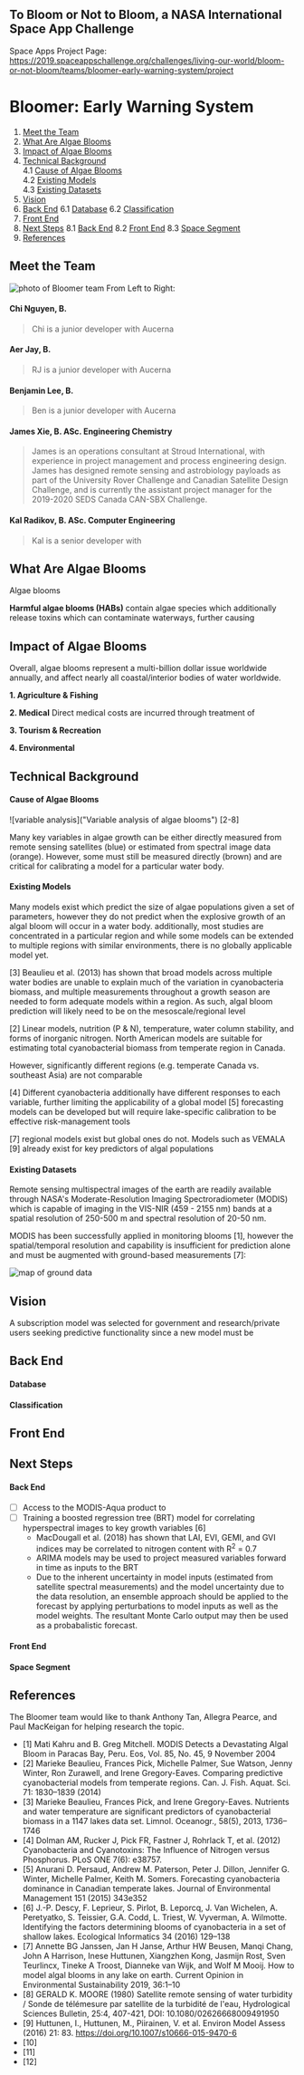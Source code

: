 ## To Bloom or Not to Bloom, a NASA International Space App Challenge
Space Apps Project Page:
https://2019.spaceappschallenge.org/challenges/living-our-world/bloom-or-not-bloom/teams/bloomer-early-warning-system/project

# Bloomer: Early Warning System
  1. [Meet the Team](#meet-the-team)
  2. [What Are Algae Blooms](#what-are-algae-blooms)
  3. [Impact of Algae Blooms](#impact-of-algae-blooms)
  4. [Technical Background](#technical-background)\
    4.1 [Cause of Algae Blooms](#cause-of-algae-blooms)\
    4.2 [Existing Models](#existing-models)\
    4.3 [Existing Datasets](#existing-datasets)
  5. [Vision](#Vision)
  6. [Back End](#back-end)
    6.1 [Database](#database)
    6.2 [Classification](#classification)
  7. [Front End](#front-end)
  8. [Next Steps](#next-steps)
    8.1 [Back End](#back-end)
    8.2 [Front End](#front-end)
    8.3 [Space Segment](#space-segment)
  9. [References](#references)

## Meet the Team
![photo of Bloomer team](https://github.com/aerjay/algal-blooms/blob/master/media_photos/74575087_2493828480873329_4569868799494324224_n.jpg "Team Photo")
From Left to Right:
#### Chi Nguyen, B.
>Chi is a junior developer with Aucerna
#### Aer Jay, B.
> RJ is a junior developer with Aucerna
#### Benjamin Lee, B.
> Ben is a junior developer with Aucerna
#### James Xie, B. ASc. Engineering Chemistry
> James is an operations consultant at Stroud International, with experience in project management and process engineering design. James has designed remote sensing and astrobiology payloads as part of the University Rover Challenge and Canadian Satellite Design Challenge, and is currently the assistant project manager for the 2019-2020 SEDS Canada CAN-SBX Challenge.
#### Kal Radikov, B. ASc. Computer Engineering
> Kal is a senior developer with 

## What Are Algae Blooms
Algae blooms

**Harmful algae blooms (HABs)** contain algae species which additionally release toxins which can contaminate waterways, further causing 

## Impact of Algae Blooms
Overall, algae blooms represent a multi-billion dollar issue worldwide annually, and affect nearly all coastal/interior bodies of water worldwide.

**1. Agriculture & Fishing**

**2. Medical**
Direct medical costs are incurred through treatment of 

**3. Tourism & Recreation**

**4. Environmental**

## Technical Background
#### Cause of Algae Blooms
![variable analysis]("Variable analysis of algae blooms")
[2-8]

Many key variables in algae growth can be either directly measured from remote sensing satellites (blue) or estimated from spectral image data (orange). However, some must still be measured directly (brown) and are critical for calibrating a model for a particular water body.

#### Existing Models
Many models exist which predict the size of algae populations given a set of parameters, however they do not predict when the explosive growth of an algal bloom will occur in a water body. additionally, most studies are concentrated in a particular region and while some models can be extended to multiple regions with similar environments, there is no globally applicable model yet.

[3] Beaulieu et al. (2013) has shown that broad models across multiple water bodies are unable to explain much of the variation in cyanobacteria biomass, and multiple measurements throughout a growth season are needed to form adequate models within a region. As such, algal bloom prediction will likely need to be on the mesoscale/regional level

[2] Linear models, nutrition (P & N), temperature, water column stability, and forms of inorganic nitrogen. North American models are suitable for estimating total cyanobacterial biomass from temperate region in Canada.

However, significantly different regions (e.g. temperate Canada vs. southeast Asia) are not comparable

[4] Different cyanobacteria additionally have different responses to each variable, further limiting the applicability of a global model
[5] forecasting models can be developed but will require lake-specific calibration to be effective risk-management tools

[7] regional models exist but global ones do not. Models such as VEMALA [9] already exist for key predictors of algal populations

#### Existing Datasets
Remote sensing multispectral images of the earth are readily available through NASA's Moderate-Resolution Imaging Spectroradiometer (MODIS) which is capable of imaging in the VIS-NIR (459 - 2155 nm) bands at a spatial resolution of 250-500 m and spectral resolution of 20-50 nm.

MODIS has been successfully applied in monitoring blooms [1], however the spatial/temporal resolution and capability is insufficient for prediction alone and must be augmented with ground-based measurements [7]:

![map of ground data](https://github.com/aerjay/algal-blooms/blob/master/media_photos/Ground%20Measurement%20Datasets.png "Global map of ground measurements")

## Vision

A subscription model was selected for government and research/private users seeking predictive functionality since a new model must be 

## Back End
#### Database

#### Classification

## Front End

## Next Steps
#### Back End
- [ ] Access to the MODIS-Aqua product to  
- [ ] Training a boosted regression tree (BRT) model for correlating hyperspectral images to key growth variables [6]
  - MacDougall et al. (2018) has shown that LAI, EVI, GEMI, and GVI indices may be correlated to nitrogen content with R<sup>2</sup> = 0.7
  - ARIMA models may be used to project measured variables forward in time as inputs to the BRT
  - Due to the inherent uncertainty in model inputs (estimated from satellite spectral measurements) and the model uncertainty due to the data resolution, an ensemble approach should be applied to the forecast by applying perturbations to model inputs as well as the model weights. The resultant Monte Carlo output may then be used as a probabalistic forecast.

#### Front End

#### Space Segment

## References
The Bloomer team would like to thank Anthony Tan, Allegra Pearce, and Paul MacKeigan for helping research the topic.

- [1] Mati Kahru and B. Greg Mitchell. MODIS Detects a Devastating Algal Bloom in Paracas Bay, Peru. Eos, Vol. 85, No. 45, 9 November 2004
- [2] Marieke Beaulieu, Frances Pick, Michelle Palmer, Sue Watson, Jenny Winter, Ron Zurawell, and Irene Gregory-Eaves. Comparing predictive cyanobacterial models from temperate regions. Can. J. Fish. Aquat. Sci. 71: 1830–1839 (2014)
- [3] Marieke Beaulieu, Frances Pick, and Irene Gregory-Eaves. Nutrients and water temperature are significant predictors of cyanobacterial biomass in a 1147 lakes data set. Limnol. Oceanogr., 58(5), 2013, 1736–1746
- [4] Dolman AM, Rucker J, Pick FR, Fastner J, Rohrlack T, et al. (2012) Cyanobacteria and Cyanotoxins: The Influence of Nitrogen versus Phosphorus. PLoS ONE 7(6): e38757.
- [5] Anurani D. Persaud, Andrew M. Paterson, Peter J. Dillon, Jennifer G. Winter, Michelle Palmer, Keith M. Somers. Forecasting cyanobacteria dominance in Canadian temperate lakes. Journal of Environmental Management 151 (2015) 343e352
- [6] J.-P. Descy, F. Leprieur, S. Pirlot, B. Leporcq, J. Van Wichelen, A. Peretyatko, S. Teissier, G.A. Codd, L. Triest, W. Vyverman, A. Wilmotte. Identifying the factors determining blooms of cyanobacteria in a set of shallow lakes. Ecological Informatics 34 (2016) 129–138
- [7] Annette BG Janssen, Jan H Janse, Arthur HW Beusen, Manqi Chang, John A Harrison, Inese Huttunen, Xiangzhen Kong, Jasmijn Rost, Sven Teurlincx, Tineke A Troost, Dianneke van Wijk, and Wolf M Mooij. How to model algal blooms in any lake on earth. Current Opinion in Environmental Sustainability 2019, 36:1–10
- [8] GERALD K. MOORE (1980) Satellite remote sensing of water turbidity / Sonde de télémesure par satellite de la turbidité de l'eau, Hydrological Sciences Bulletin, 25:4, 407-421, DOI: 10.1080/02626668009491950
- [9] Huttunen, I., Huttunen, M., Piirainen, V. et al. Environ Model Assess (2016) 21: 83. https://doi.org/10.1007/s10666-015-9470-6
- [10]
- [11]
- [12]
